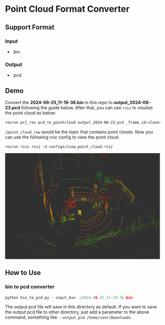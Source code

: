 # Point Cloud Format Converter

## Support Format

### Input

- .bin


### Output

- .pcd


## Demo

Convert the **2024-06-25_11-19-36.bin** in this repo to **output_2024-08-23.pcd** following the guide below. After that, you can use `rviz` to visulize the point cloud as below:

```bash
rosrun pcl_ros pcd_to_pointcloud output_2024-08-23.pcd _frame_id:=laser _interval:=0.1 /cloud_pcd:=/point_cloud_raw
```

`/point_cloud_raw` would be the topic that contains point clouds. Now you can use the following rviz config to view the point cloud.


```
rosrun rviz rviz -d configs/view_point_cloud.rviz
```

![point_cloud_demo](./assets/point_cloud_demo.jpg)



## How to Use

### bin to pcd converter

```Python
python bin_to_pcd.py --input_bin ./2024-06-25_11-19-36.bin
```

The output pcd file will save in this directory as default. If you want to save the output pcd file to other directory, just add a parameter to the above command, something like `--output_pcd /home/user/Downloads`.





